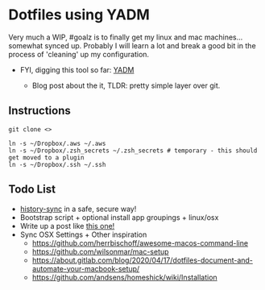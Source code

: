 # Dotfiles using YADM

Very much a WIP, #goalz is to finally get my linux and mac machines... somewhat synced up. Probably I will learn a lot and break a good bit in the process of 'cleaning' up my configuration.

- FYI, digging this tool so far: [YADM](https://github.com/TheLocehiliosan/yadm)

  - Blog post about the it, TLDR: pretty simple layer over git.

## Instructions

```{bash}
git clone <>

ln -s ~/Dropbox/.aws ~/.aws
ln -s ~/Dropbox/.zsh_secrets ~/.zsh_secrets # temporary - this should get moved to a plugin
ln -s ~/Dropbox/.ssh ~/.ssh

```


## Todo List

- [history-sync](https://github.com/wulfgarpro/history-sync) in a safe, secure way!
- Bootstrap script + optional install app groupings + linux/osx
- Write up a post like [this one!](https://about.gitlab.com/blog/2020/04/17/dotfiles-document-and-automate-your-macbook-setup/)
- Sync OSX Settings + Other inspiration
  - <https://github.com/herrbischoff/awesome-macos-command-line>
  - <https://github.com/wilsonmar/mac-setup>
  - <https://about.gitlab.com/blog/2020/04/17/dotfiles-document-and-automate-your-macbook-setup/>
  - <https://github.com/andsens/homeshick/wiki/Installation>

